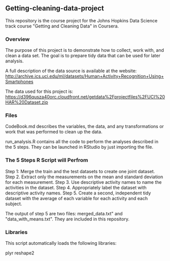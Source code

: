 ## Getting-cleaning-data-project

This repository is the course project for the Johns Hopkins Data Science track course "Getting and Cleaning Data" in Coursera.

### Overview

The purpose of this project is to demonstrate how to collect, work with, and clean a data set. The goal is to prepare tidy data that can be used for later analysis. 

A full description of the data source is available at the website: http://archive.ics.uci.edu/ml/datasets/Human+Activity+Recognition+Using+Smartphones

The data used for this project is:
https://d396qusza40orc.cloudfront.net/getdata%2Fprojectfiles%2FUCI%20HAR%20Dataset.zip

### Files 

CodeBook.md describes the variables, the data, and any transformations or work that was performed to clean up the data.

run_analysis.R contains all the code to perform the analyses described in the 5 steps. They can be launched in RStudio by just importing the file. 

### The 5 Steps R Script will Perfrom

Step 1: Merge the train and the test datasets to create one joint dataset.
Step 2. Extract only the measurements on the mean and standard deviation for each measurement. 
Step 3. Use descriptive activity names to name the activities in the dataset.
Step 4. Appropriately label the dataset with descriptive activity names. 
Step 5. Create a second, independent tidy dataset with the average of each variable for each activity and each subject. 

The output of step 5 are two files: merged_data.txt" and "data_with_means.txt". They are included in this repository.

### Libraries

This script automatically loads the following libraries:

plyr
reshape2